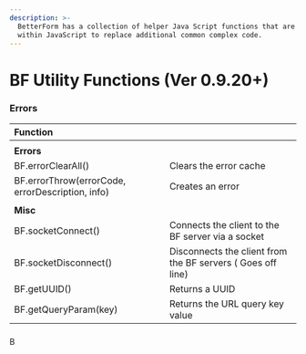 ```yaml
---
description: >-
  BetterForm has a collection of helper Java Script functions that are used
  within JavaScript to replace additional common complex code.
---
```


# BF Utility Functions \(Ver 0.9.20+\)

### Errors

| Function |  |
| :--- | :--- |
|  |  |
| **Errors** |  |
| BF.errorClearAll\(\) | Clears the error cache |
| BF.errorThrow\(errorCode, errorDescription, info\) | Creates an error |
|  |  |
| **Misc** |  |
| BF.socketConnect\(\) | Connects the client to the BF server via a socket |
| BF.socketDisconnect\(\) | Disconnects the client from the BF servers  \( Goes off line\) |
| BF.getUUID\(\) | Returns a UUID |
| BF.getQueryParam\(key\)  | Returns the URL query key value |

### 



B



